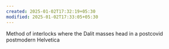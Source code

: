 ```yaml
---
created: 2025-01-02T17:32:19+05:30
modified: 2025-01-02T17:33:05+05:30
---
```


Method of interlocks where the Dalit masses head in a postcovid postmodern Helvetica
